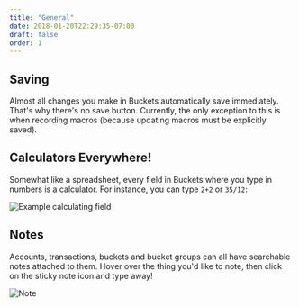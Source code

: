 ```yaml
---
title: "General"
date: 2018-01-20T22:29:35-07:00
draft: false
order: 1
---
```


## Saving

Almost all changes you make in Buckets automatically save immediately.  That's why there's no save button.  Currently, the only exception to this is when recording macros (because updating macros must be explicitly saved).


## Calculators Everywhere!

Somewhat like a spreadsheet, every field in Buckets where you type in numbers is a calculator.  For instance, you can type `2+2` or `35/12`:

![Example calculating field](../general_img/calc.png)


## Notes

Accounts, transactions, buckets and bucket groups can all have searchable notes attached to them.  Hover over the thing you'd like to note, then click on the sticky note icon and type away!

![Note](../general_img/note.png)